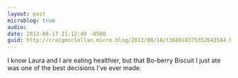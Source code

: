 ```yaml
---
layout: post
microblog: true
audio: 
date: 2013-08-17 21:12:49 -0500
guid: http://craigmcclellan.micro.blog/2013/08/18/t368918375352643584.html
---
```

I know Laura and I are eating healthier, but that Bo-berry Biscuit I just ate was one of the best decisions I’ve ever made.
